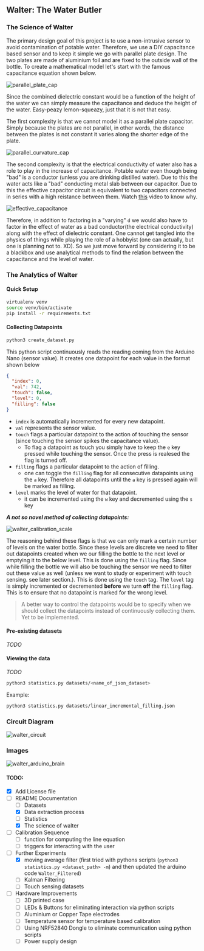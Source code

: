 ## Walter: The Water Butler

### The Science of Walter

The primary design goal of this project is to use a non-intrusive sensor to avoid contamination of potable water. Therefore, we use a DIY capacitance based sensor and to keep it simple we go with parallel plate design. The two plates are made of aluminium foil and are fixed to the outside wall of the bottle. To create a mathematical model let's start with the famous capacitance equation shown below.

![parallel_plate_cap](docs/parallel_plate_cap.gif)

Since the combined dielectric constant would be a function of the height of the water we can simply measure the capacitance and deduce the height of the water. Easy-peazy lemon-squeazy, just that it is not that easy.

The first complexity is that we cannot model it as a parallel plate capacitor. Simply because the plates are not parallel, in other words, the distance between the plates is not constant it varies along the shorter edge of the plate.

![parallel_curvature_cap](docs/parallel_curvature_cap.png)

The second complexity is that the electrical conductivity of water also has a role to play in the increase of capacitance. Potable water even though being "bad" is a conductor (unless you are drinking distilled water). Due to this the water acts like a "bad" conducting metal slab between our capacitor. Due to this the effective capacitor circuit is equivalent to two capacitors connected in series with a high reistance between them. Watch [this](https://www.youtube.com/watch?v=ygADYZEBmtc) video to know why.

![effective_capacitance](docs/effective_capacitance.png)

Therefore, in addition to factoring in a "varying" `d` we would also have to factor in the effect of water as a bad conductor(the electrical conductivity) along with the effect of dielectric constant. One cannot get tangled into the physics of things while playing the role of a hobbyist (one can actually, but one is planning not to. XD). So we just move forward by considering it to be a blackbox and use analytical methods to find the relation between the capacitance and the level of water.

### The Analytics of Walter

#### Quick Setup
```bash
virtualenv venv
source venv/bin/activate
pip install -r requirements.txt
```

#### Collecting Datapoints

```bash
python3 create_dataset.py
```

This python script continuously reads the reading coming from the Arduino Nano (sensor value). It creates one datapoint for each value in the format shown below

```json
{
  "index": 0,
  "val": 742,
  "touch": false,
  "level": 0,
  "filling": false
}
```

* `index` is automatically incremented for every new datapoint.
* `val` represents the sensor value.
* `touch` flags a particular datapoint to the action of touching the sensor (since touching the sensor spikes the capacitance value).
  * To flag a datapoint as touch you simply have to keep the `e` key pressed while touching the sensor. Once the press is realesed the flag is turned off.
* `filling` flags a particular datapoint to the action of filling.
  * one can toggle the `filling` flag for all consecutive datapoints using the `a` key. Therefore all datapoints until the `a` key is pressed again will be marked as filling.
* `level` marks the level of water for that datapoint.
  * it can be incremented using the `w` key and decremented using the `s` key

***A not so novel method of collecting datapoints:***

![walter_calibration_scale](docs/walter_calibration_scale.jpg)

The reasoning behind these flags is that we can only mark a certain number of levels on the water bottle. Since these levels are discrete we need to filter out datapoints created when we our filling the bottle to the next level or emptying it to the below level. This is done using the `filling` flag. Since while filling the bottle we will also be touching the sensor we need to filter out these value as well (unless we want to study or experiment with touch sensing. see later section.). This is done using the `touch` tag. The `level` tag is simply incremented or decremented **before** we turn **off** the `filling` flag. This is to ensure that no datapoint is marked for the wrong level.

> A better way to control the datapoints would be to specify when we should collect the datapoints instead of continuously collecting them. Yet to be implemented.

#### Pre-existing datasets

*TODO*

#### Viewing the data

*TODO*

```bash
python3 statistics.py datasets/<name_of_json_dataset>
```

Example:
```bash
python3 statistics.py datasets/linear_incremental_filling.json
```

### Circuit Diagram
![walter_circuit](docs/walter_circuit.png)

### Images
![walter_arduino_brain](docs/walter_arduino_brain.jpeg)


#### TODO:
* [x] Add License file
* [ ] README Documentation
  * [ ] Datasets
  * [x] Data extraction process
  * [ ] Statistics
  * [x] The science of walter
* [ ] Calibration Sequence
  * [ ] function for computing the line equation
  * [ ] triggers for interacting with the user
* [ ] Further Experiments
  * [x] moving average filter (first tried with pythons scripts (`python3 statistics.py <dataset_path> -m`) and then updated the arduino code `Walter_Filtered`)
  * [ ] Kalman Filtering
  * [ ] Touch sensing datasets
* [ ] Hardware Improvements
  * [ ] 3D printed case
  * [ ] LEDs & Buttons for eliminating interaction via python scripts
  * [ ] Aluminium or Copper Tape electrodes
  * [ ] Temperature sensor for temperature based calibration
  * [ ] Using NRF52840 Dongle to eliminate communication using python scripts
  * [ ] Power supply design

